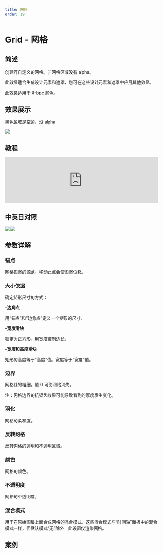 ```yaml
---
title: 网格
order: 19
---
```


# Grid - 网格

## 简述

创建可自定义的网格。非网格区域没有 alpha。

此效果适合生成设计元素和遮罩，您可在这些设计元素和遮罩中应用其他效果。

此效果适用于 8-bpc 颜色。

## 效果展示

黑色区域是空的，没 alpha

![](https://cdn.yuelili.com/20211230161109.png)

## 教程

<iframe src="https://player.bilibili.com/player.html?bvid=BV1e34y1X7Vj&page=45&high_quality=1" width="100%" allowfullscreen="allowfullscreen" frameborder="0"></iframe>

## 中英日对照

![](https://mir.yuelili.com/user/AE/effects/AE-Effects-Generate-Grid.png)![](https://mir.yuelili.com/user/AE/effects/AE-Effects-Generate-Grid_cn.png)

## 参数详解

### 锚点

网格图案的源点。移动此点会使图案位移。

### 大小依据

确定矩形尺寸的方式：

**-边角点**

用“锚点”和“边角点”定义一个矩形的尺寸。

**-宽度滑块**

锁定为正方形，用宽度控制边长。

**-宽度和高度滑块**

矩形的高度等于“高度”值。宽度等于“宽度”值。

### 边界

网格线的粗细。值 0 可使网格消失。

注：网格边界的抗锯齿效果可能导致看到的厚度发生变化。

### 羽化

网格的柔和度。

### 反转网格

反转网格的透明和不透明区域。

### 颜色

网格的颜色。

### 不透明度

网格的不透明度。

### 混合模式

用于在原始图层上面合成网格的混合模式。这些混合模式与“时间轴”面板中的混合模式一样，但默认模式“无”除外，此设置仅渲染网格。

## 案例
